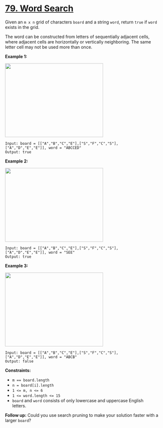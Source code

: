 # [79. Word Search](https://leetcode.com/problems/word-search/description/)

Given an `m x n` grid of characters `board` and a string `word`, return `true` if `word` exists in the grid.

The word can be constructed from letters of sequentially adjacent cells, where adjacent cells are horizontally or vertically neighboring. The same letter cell may not be used more than once.

**Example 1:** 

<img alt="" src="https://assets.leetcode.com/uploads/2020/11/04/word2.jpg" style="width: 322px; height: 242px;">

```
Input: board = [["A","B","C","E"],["S","F","C","S"],["A","D","E","E"]], word = "ABCCED"
Output: true
```

**Example 2:** 

<img alt="" src="https://assets.leetcode.com/uploads/2020/11/04/word-1.jpg" style="width: 322px; height: 242px;">

```
Input: board = [["A","B","C","E"],["S","F","C","S"],["A","D","E","E"]], word = "SEE"
Output: true
```

**Example 3:** 

<img alt="" src="https://assets.leetcode.com/uploads/2020/10/15/word3.jpg" style="width: 322px; height: 242px;">

```
Input: board = [["A","B","C","E"],["S","F","C","S"],["A","D","E","E"]], word = "ABCB"
Output: false
```

**Constraints:** 

- `m == board.length`
- `n = board[i].length`
- `1 <= m, n <= 6`
- `1 <= word.length <= 15`
- `board` and `word` consists of only lowercase and uppercase English letters.

**Follow up:**  Could you use search pruning to make your solution faster with a larger `board`?